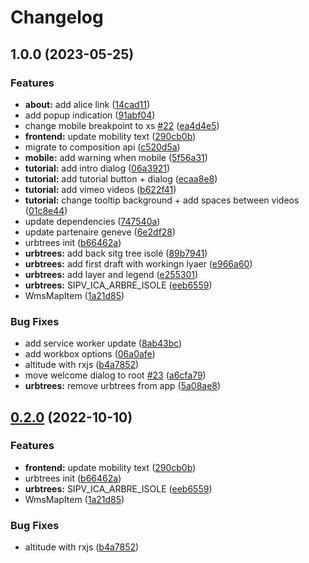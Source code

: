 # Changelog

## 1.0.0 (2023-05-25)


### Features

* **about:** add alice link ([14cad11](https://github.com/EPFL-ENAC/alicelandings/commit/14cad11ad7ee882a8ad0097f4a592272d16259f4))
* add popup indication ([91abf04](https://github.com/EPFL-ENAC/alicelandings/commit/91abf04f95759daf4b25e0b0ffb2da75d3abe602))
* change mobile breakpoint to xs [#22](https://github.com/EPFL-ENAC/alicelandings/issues/22) ([ea4d4e5](https://github.com/EPFL-ENAC/alicelandings/commit/ea4d4e53da9dc07634822d5ef7c717597a587b92))
* **frontend:** update mobility text ([290cb0b](https://github.com/EPFL-ENAC/alicelandings/commit/290cb0b23a0ce7256240c22da1ab2430e0f71e80))
* migrate to composition api ([c520d5a](https://github.com/EPFL-ENAC/alicelandings/commit/c520d5a7ff135141fa8b049682d4a92e93acae86))
* **mobile:** add warning when mobile ([5f56a31](https://github.com/EPFL-ENAC/alicelandings/commit/5f56a31902bc1ea73ff3cb595c7bd1ca078346a7))
* **tutorial:** add intro dialog ([06a3921](https://github.com/EPFL-ENAC/alicelandings/commit/06a392165c5d359e7fc958f9ec0b55c7c57d6c51))
* **tutorial:** add tutorial button + dialog ([ecaa8e8](https://github.com/EPFL-ENAC/alicelandings/commit/ecaa8e865a7d5d9a2194c3a293cb99acb080e9b9))
* **tutorial:** add vimeo videos ([b622f41](https://github.com/EPFL-ENAC/alicelandings/commit/b622f4118fa3e357db217808e89b472b92fe7659))
* **tutorial:** change tooltip background + add spaces between videos ([01c8e44](https://github.com/EPFL-ENAC/alicelandings/commit/01c8e4461dfc4eb0e876b7eb2bb2f64cbe28ed67))
* update dependencies ([747540a](https://github.com/EPFL-ENAC/alicelandings/commit/747540ac2be866cff94a72470614f13d62542619))
* update partenaire geneve ([6e2df28](https://github.com/EPFL-ENAC/alicelandings/commit/6e2df28de92784b843865fbfbd26452b91db8134))
* urbtrees init ([b66462a](https://github.com/EPFL-ENAC/alicelandings/commit/b66462a1bb13dc0b2baee30aa27ec5b057ebe2f4))
* **urbtrees:** add back sitg tree isolé ([89b7941](https://github.com/EPFL-ENAC/alicelandings/commit/89b79412790ebac0e7f8e2334636c3b80fa36bb9))
* **urbtrees:** add first draft with workingn lyaer ([e966a60](https://github.com/EPFL-ENAC/alicelandings/commit/e966a60b8ac875d2bc7f2241b3d9924b054bfcb6))
* **urbtrees:** add layer and legend ([e255301](https://github.com/EPFL-ENAC/alicelandings/commit/e2553010d6d8a78ce2b7831e3ac06c052f2fc3d1))
* **urbtrees:** SIPV_ICA_ARBRE_ISOLE ([eeb6559](https://github.com/EPFL-ENAC/alicelandings/commit/eeb6559ef11a05e88edfa8892d5e11159f3398af))
* WmsMapItem ([1a21d85](https://github.com/EPFL-ENAC/alicelandings/commit/1a21d85197016ebc789f750d79c05c5590d15bb7))


### Bug Fixes

* add service worker update ([8ab43bc](https://github.com/EPFL-ENAC/alicelandings/commit/8ab43bcf4884aba092ab2bf66d1f148461cb8093))
* add workbox options ([06a0afe](https://github.com/EPFL-ENAC/alicelandings/commit/06a0afed339d04016e13e70bc1333bbe4e1c03fc))
* altitude with rxjs ([b4a7852](https://github.com/EPFL-ENAC/alicelandings/commit/b4a7852b16e8f6108640e89e982470c5062b12b4))
* move welcome dialog to root [#23](https://github.com/EPFL-ENAC/alicelandings/issues/23) ([a6cfa79](https://github.com/EPFL-ENAC/alicelandings/commit/a6cfa797c160a9ce8fb64e17002fbd6fb750750c))
* **urbtrees:** remove urbtrees from app ([5a08ae8](https://github.com/EPFL-ENAC/alicelandings/commit/5a08ae8af6c36eee3db703c96ff74d19d1f72001))

## [0.2.0](https://github.com/EPFL-ENAC/alicelandings/compare/root-v0.1.0...root-v0.2.0) (2022-10-10)


### Features

* **frontend:** update mobility text ([290cb0b](https://github.com/EPFL-ENAC/alicelandings/commit/290cb0b23a0ce7256240c22da1ab2430e0f71e80))
* urbtrees init ([b66462a](https://github.com/EPFL-ENAC/alicelandings/commit/b66462a1bb13dc0b2baee30aa27ec5b057ebe2f4))
* **urbtrees:** SIPV_ICA_ARBRE_ISOLE ([eeb6559](https://github.com/EPFL-ENAC/alicelandings/commit/eeb6559ef11a05e88edfa8892d5e11159f3398af))
* WmsMapItem ([1a21d85](https://github.com/EPFL-ENAC/alicelandings/commit/1a21d85197016ebc789f750d79c05c5590d15bb7))


### Bug Fixes

* altitude with rxjs ([b4a7852](https://github.com/EPFL-ENAC/alicelandings/commit/b4a7852b16e8f6108640e89e982470c5062b12b4))
